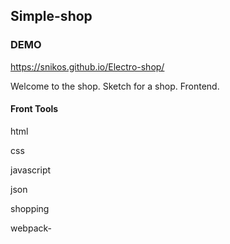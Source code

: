 ## Simple-shop

### DEMO
https://snikos.github.io/Electro-shop/

<p align="left">Welcome to the shop. Sketch for a shop. Frontend.</p>

#### Front Tools
<p>html</p>
<p>css</p>
<p>javascript</p>
<p>json</p>
<p>shopping</p>
<p>webpack-</p>
